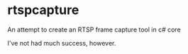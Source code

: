 # rtspcapture
An attempt to create an RTSP frame capture tool in c# core

I've not had much success, however.
